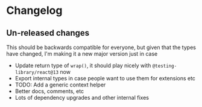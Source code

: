 # Changelog

## Un-released changes

This should be backwards compatible for everyone, but given that the types have changed, I'm making it a new major version just in case

- Update return type of `wrap()`, it should play nicely with `@testing-library/react@13` now
- Export internal types in case people want to use them for extensions etc
- TODO: Add a generic context helper
- Better docs, comments, etc
- Lots of dependency upgrades and other internal fixes
